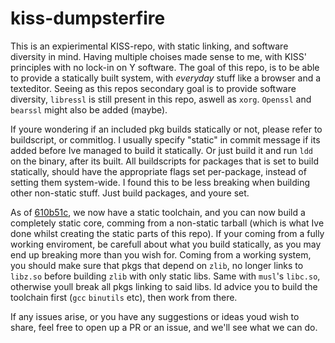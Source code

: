 # kiss-dumpsterfire

This is an expierimental KISS-repo, with static linking, and software diversity
in mind.
Having multiple choises made sense to me, with KISS' principles with no lock-in
on Y software.
The goal of this repo, is to be able to provide a statically built system, with
*everyday* stuff like a browser and a texteditor.
Seeing as this repos secondary goal is to provide software diversity,
`libressl` is still present in this repo, aswell as `xorg`.
`Openssl` and `bearssl` might also be added (maybe).

If youre wondering if an included pkg builds statically or not, please refer to
buildscript, or commitlog. I usually specify "static" in commit message if its
added before Ive managed to build it statically.
Or just build it and run `ldd` on the binary, after its built.
All buildscripts for packages that is set to build statically, should have the
appropriate flags set per-package, instead of setting them system-wide.
I found this to be less breaking when building other non-static stuff.
Just build packages, and youre set.

As of
[610b51c](https://github.com/hovercats/kiss-dumpsterfire/commit/610b51c567b0ffb9d0c35c6f286817006c62f331), we now have a static toolchain, and you can now build a completely static core, comming from a non-static tarball (which is what Ive done whilst creating the static parts of this repo).
If your coming from a fully working enviroment, be carefull about what you
build statically, as you may end up breaking more than you wish for. 
Coming from a working system, you should make sure that pkgs that depend on
`zlib`, no longer links to `libz.so` before building `zlib` with only static
libs. Same with `musl`'s `libc.so`, otherwise youll break all pkgs linking to said libs.
Id advice you to build the toolchain first (`gcc` `binutils` etc),
then work from there.

If any issues arise, or you have any suggestions or ideas youd wish to share, feel free to
open up a PR or an issue, and we'll see what we can do.
